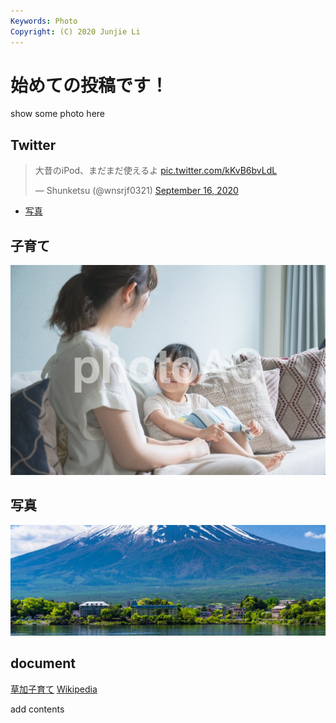 ```yaml
---
Keywords: Photo
Copyright: (C) 2020 Junjie Li
---
```


# 始めての投稿です！

show some photo here

## Twitter

<blockquote class="twitter-tweet" data-theme="dark"><p lang="ja" dir="ltr">大昔のiPod、まだまだ使えるよ <a href="https://t.co/kKvB6bvLdL">pic.twitter.com/kKvB6bvLdL</a></p>&mdash; Shunketsu (@wnsrjf0321) <a href="https://twitter.com/wnsrjf0321/status/1306233075773222913?ref_src=twsrc%5Etfw">September 16, 2020</a></blockquote> <script async src="https://platform.twitter.com/widgets.js" charset="utf-8"></script>

* [写真](#edu)

## 子育て

![Education](./img1.jpg)

## <span id="edu">写真</span>

![](img2.jpg)

## document

[草加子育て](bokkurunn.pdf)
[Wikipedia](https://ja.wikipedia.org/wiki/子育て)

add contents
